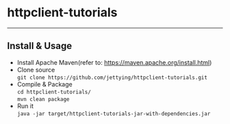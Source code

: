 # httpclient-tutorials #

----------
## Install & Usage ##
- Install Apache Maven(refer to: https://maven.apache.org/install.html)
- Clone source  
  `git clone https://github.com/jettying/httpclient-tutorials.git`
- Compile & Package  
  `cd httpclient-tutorials/ `   
  `mvn clean package`
- Run it  
  `java -jar target/httpclient-tutorials-jar-with-dependencies.jar`

